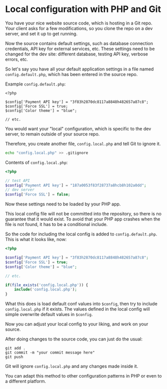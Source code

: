 # Local configuration with PHP and Git

You have your nice website source code, which is hosting in a Git repo. Your client asks for a few modifications, so you clone the repo on a dev server, and set it up to get running.

Now the source contains default settings, such as database connection credentials, API key for external services, etc. These settings need to be changed for the dev  site: different database, testing API key, verbose errors, etc.

So let's say you have all your default application settings in a file named `config.default.php`, which has been entered in the source repo.

Example `config.default.php`:

```
<?php

$config['Payment API key'] = "3f83h2870dc8117a8848h482657a87c8";
$config['Force SSL'] = true;
$config['Color theme'] = "blue";

// etc.

```

You would want your "local" configuration, which is specific to the dev server, to remain outside of your source repo.


Therefore, you create another file, `config.local.php` and tell Git to ignore it.

```bash
echo "config.local.php" >> .gitignore
```

Contents of `config.local.php`:

```php
<?php

// test API
$config['Payment API key'] = "187a0053f83f28737a8hcb8h102a0dd";
// dev server
$config['Force SSL'] = false;

```

Now these settings need to be loaded by your PHP app.

This local config file will not be committed into the repository, so there is no guarantee that it would exist. To avoid that your PHP app crashes when the file is not found, it has to be a conditional include.

So the code for including the local config is added to `config.default.php`. This is what it looks like, now:

```php
<?php

$config['Payment API key'] = "3f83h2870dc8117a8848h482657a87c8";
$config['Force SSL'] = true;
$config['Color theme'] = "blue";

// etc.

if(file_exists('config.local.php')) {
    include('config.local.php');
}

```

What this does is load default conf values into `$config`, then try to include `config.local.php` if it exists. The values defined in the local config will simple overwrite default values in `$config`.

Now you can adjust your local config to your liking, and work on your source.

After doing changes to the source code, you can just do the usual:
```
git add .
git commit -m "your commit message here"
git push
```

Git will ignore `config.local.php` and any changes made inside it.


You can adapt this method to other configuration patterns in PHP or even to a different platform.
